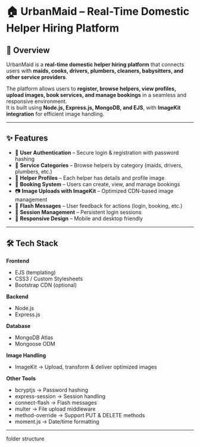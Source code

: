 # 🏠 UrbanMaid – Real-Time Domestic Helper Hiring Platform

## 📌 Overview
UrbanMaid is a **real-time domestic helper hiring platform** that connects users with **maids, cooks, drivers, plumbers, cleaners, babysitters, and other service providers**.  

The platform allows users to **register, browse helpers, view profiles, upload images, book services, and manage bookings** in a seamless and responsive environment.  
It is built using **Node.js, Express.js, MongoDB, and EJS**, with **ImageKit integration** for efficient image handling.

---

## ✨ Features
- 👤 **User Authentication** – Secure login & registration with password hashing  
- 📂 **Service Categories** – Browse helpers by category (maids, drivers, plumbers, etc.)  
- 📝 **Helper Profiles** – Each helper has details and profile image  
- 📅 **Booking System** – Users can create, view, and manage bookings  
- 📷 **Image Uploads with ImageKit** – Optimized CDN-based image management  
- 💬 **Flash Messages** – User feedback for actions (login, booking, etc.)  
- 🔐 **Session Management** – Persistent login sessions  
- 🎨 **Responsive Design** – Mobile and desktop friendly  

---

## 🛠️ Tech Stack

**Frontend**  
- EJS (templating)  
- CSS3 / Custom Stylesheets  
- Bootstrap CDN (optional)  

**Backend**  
- Node.js  
- Express.js  

**Database**  
- MongoDB Atlas  
- Mongoose ODM  

**Image Handling**  
- ImageKit → Upload, transform & deliver optimized images  

**Other Tools**  
- bcryptjs → Password hashing  
- express-session → Session handling  
- connect-flash → Flash messages  
- multer → File upload middleware  
- method-override → Support PUT & DELETE methods  
- moment.js → Date/time formatting  

---

folder structure

